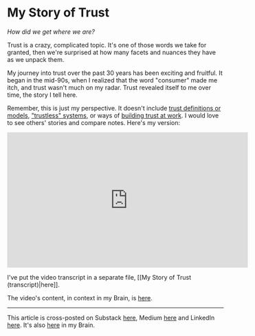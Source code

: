 # My Story of Trust

*How did we get where we are?* 

Trust is a crazy, complicated topic. It's one of those words we take for granted, then we're surprised at how many facets and nuances they have as we unpack them. 

My journey into trust over the past 30 years has been exciting and fruitful. It began in the mid-90s, when I realized that the word "consumer" made me itch, and trust wasn't much on my radar. Trust revealed itself to me over time, the story I tell here. 

Remember, this is just my perspective. It doesn't include [trust definitions or models](https://bra.in/4jY6RA), ["trustless" systems](https://bra.in/8pKg6B), or ways of [building trust at work](https://bra.in/9qnxdW). I would love to see others' stories and compare notes. Here's my version: 
<iframe width="560" height="315" src="https://www.youtube.com/embed/ExB66-5rP5c?si=r-ThDIp00toeiBdi" title="YouTube video player" frameborder="0" allow="accelerometer; autoplay; clipboard-write; encrypted-media; gyroscope; picture-in-picture; web-share" referrerpolicy="strict-origin-when-cross-origin" allowfullscreen></iframe>

I've put the video transcript in a separate file, [[My Story of Trust (transcript)|here]]. 

The video's content, in context in my Brain, is [here](https://bra.in/9v2eRe). 

--- 
This article is cross-posted on Substack [here](), Medium [here]() and LinkedIn [here](). It's also [here](https://bra.in/2qnw3W) in my Brain. 